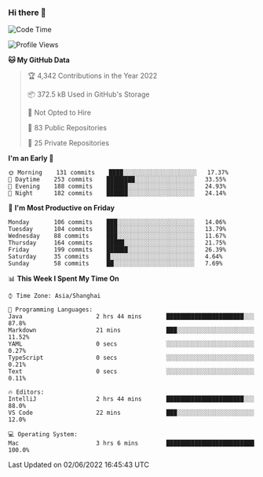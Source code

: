 ### Hi there 👋

<!--
**qbosen/qbosen** is a ✨ _special_ ✨ repository because its `README.md` (this file) appears on your GitHub profile.

Here are some ideas to get you started:

- 🔭 I’m currently working on ...
- 🌱 I’m currently learning ...
- 👯 I’m looking to collaborate on ...
- 🤔 I’m looking for help with ...
- 💬 Ask me about ...
- 📫 How to reach me: ...
- 😄 Pronouns: ...
- ⚡ Fun fact: ...
-->

<!--START_SECTION:waka-->
![Code Time](http://img.shields.io/badge/Code%20Time-0%20secs-blue)

![Profile Views](http://img.shields.io/badge/Profile%20Views-5-blue)

**🐱 My GitHub Data** 

> 🏆 4,342 Contributions in the Year 2022
 > 
> 📦 372.5 kB Used in GitHub's Storage 
 > 
> 🚫 Not Opted to Hire
 > 
> 📜 83 Public Repositories 
 > 
> 🔑 25 Private Repositories  
 > 
**I'm an Early 🐤** 

```text
🌞 Morning    131 commits    ████░░░░░░░░░░░░░░░░░░░░░   17.37% 
🌆 Daytime    253 commits    ████████░░░░░░░░░░░░░░░░░   33.55% 
🌃 Evening    188 commits    ██████░░░░░░░░░░░░░░░░░░░   24.93% 
🌙 Night      182 commits    ██████░░░░░░░░░░░░░░░░░░░   24.14%

```
📅 **I'm Most Productive on Friday** 

```text
Monday       106 commits    ███░░░░░░░░░░░░░░░░░░░░░░   14.06% 
Tuesday      104 commits    ███░░░░░░░░░░░░░░░░░░░░░░   13.79% 
Wednesday    88 commits     ███░░░░░░░░░░░░░░░░░░░░░░   11.67% 
Thursday     164 commits    █████░░░░░░░░░░░░░░░░░░░░   21.75% 
Friday       199 commits    ██████░░░░░░░░░░░░░░░░░░░   26.39% 
Saturday     35 commits     █░░░░░░░░░░░░░░░░░░░░░░░░   4.64% 
Sunday       58 commits     ██░░░░░░░░░░░░░░░░░░░░░░░   7.69%

```


📊 **This Week I Spent My Time On** 

```text
⌚︎ Time Zone: Asia/Shanghai

💬 Programming Languages: 
Java                     2 hrs 44 mins       ██████████████████████░░░   87.8% 
Markdown                 21 mins             ███░░░░░░░░░░░░░░░░░░░░░░   11.52% 
YAML                     0 secs              ░░░░░░░░░░░░░░░░░░░░░░░░░   0.27% 
TypeScript               0 secs              ░░░░░░░░░░░░░░░░░░░░░░░░░   0.21% 
Text                     0 secs              ░░░░░░░░░░░░░░░░░░░░░░░░░   0.11%

🔥 Editors: 
IntelliJ                 2 hrs 44 mins       ██████████████████████░░░   88.0% 
VS Code                  22 mins             ███░░░░░░░░░░░░░░░░░░░░░░   12.0%

💻 Operating System: 
Mac                      3 hrs 6 mins        █████████████████████████   100.0%

```


 Last Updated on 02/06/2022 16:45:43 UTC
<!--END_SECTION:waka-->

